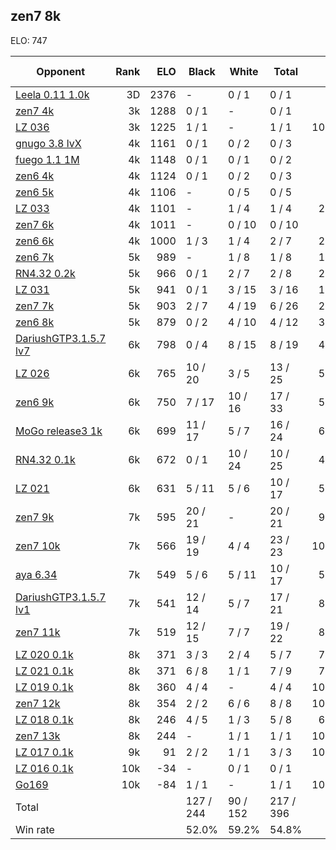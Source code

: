 ## zen7 8k ##

ELO: 747

Opponent | Rank | ELO | Black | White | Total | Win rate
---------|-----:|----:|-------|-------|-------|-------:
[Leela 0.11 1.0k](Leela%200.11%201.0k.md) | 3D | 2376 | - | 0 / 1 | 0 / 1 | 0.0%
[zen7 4k](zen7%204k.md) | 3k | 1288 | 0 / 1 | - | 0 / 1 | 0.0%
[LZ 036](LZ%20036.md) | 3k | 1225 | 1 / 1 | - | 1 / 1 | 100.0%
[gnugo 3.8 lvX](gnugo%203.8%20lvX.md) | 4k | 1161 | 0 / 1 | 0 / 2 | 0 / 3 | 0.0%
[fuego 1.1 1M](fuego%201.1%201M.md) | 4k | 1148 | 0 / 1 | 0 / 1 | 0 / 2 | 0.0%
[zen6 4k](zen6%204k.md) | 4k | 1124 | 0 / 1 | 0 / 2 | 0 / 3 | 0.0%
[zen6 5k](zen6%205k.md) | 4k | 1106 | - | 0 / 5 | 0 / 5 | 0.0%
[LZ 033](LZ%20033.md) | 4k | 1101 | - | 1 / 4 | 1 / 4 | 25.0%
[zen7 6k](zen7%206k.md) | 4k | 1011 | - | 0 / 10 | 0 / 10 | 0.0%
[zen6 6k](zen6%206k.md) | 4k | 1000 | 1 / 3 | 1 / 4 | 2 / 7 | 28.6%
[zen6 7k](zen6%207k.md) | 5k | 989 | - | 1 / 8 | 1 / 8 | 12.5%
[RN4.32 0.2k](RN4.32%200.2k.md) | 5k | 966 | 0 / 1 | 2 / 7 | 2 / 8 | 25.0%
[LZ 031](LZ%20031.md) | 5k | 941 | 0 / 1 | 3 / 15 | 3 / 16 | 18.8%
[zen7 7k](zen7%207k.md) | 5k | 903 | 2 / 7 | 4 / 19 | 6 / 26 | 23.1%
[zen6 8k](zen6%208k.md) | 5k | 879 | 0 / 2 | 4 / 10 | 4 / 12 | 33.3%
[DariushGTP3.1.5.7 lv7](DariushGTP3.1.5.7%20lv7.md) | 6k | 798 | 0 / 4 | 8 / 15 | 8 / 19 | 42.1%
[LZ 026](LZ%20026.md) | 6k | 765 | 10 / 20 | 3 / 5 | 13 / 25 | 52.0%
[zen6 9k](zen6%209k.md) | 6k | 750 | 7 / 17 | 10 / 16 | 17 / 33 | 51.5%
[MoGo release3 1k](MoGo%20release3%201k.md) | 6k | 699 | 11 / 17 | 5 / 7 | 16 / 24 | 66.7%
[RN4.32 0.1k](RN4.32%200.1k.md) | 6k | 672 | 0 / 1 | 10 / 24 | 10 / 25 | 40.0%
[LZ 021](LZ%20021.md) | 6k | 631 | 5 / 11 | 5 / 6 | 10 / 17 | 58.8%
[zen7 9k](zen7%209k.md) | 7k | 595 | 20 / 21 | - | 20 / 21 | 95.2%
[zen7 10k](zen7%2010k.md) | 7k | 566 | 19 / 19 | 4 / 4 | 23 / 23 | 100.0%
[aya 6.34](aya%206.34.md) | 7k | 549 | 5 / 6 | 5 / 11 | 10 / 17 | 58.8%
[DariushGTP3.1.5.7 lv1](DariushGTP3.1.5.7%20lv1.md) | 7k | 541 | 12 / 14 | 5 / 7 | 17 / 21 | 81.0%
[zen7 11k](zen7%2011k.md) | 7k | 519 | 12 / 15 | 7 / 7 | 19 / 22 | 86.4%
[LZ 020 0.1k](LZ%20020%200.1k.md) | 8k | 371 | 3 / 3 | 2 / 4 | 5 / 7 | 71.4%
[LZ 021 0.1k](LZ%20021%200.1k.md) | 8k | 371 | 6 / 8 | 1 / 1 | 7 / 9 | 77.8%
[LZ 019 0.1k](LZ%20019%200.1k.md) | 8k | 360 | 4 / 4 | - | 4 / 4 | 100.0%
[zen7 12k](zen7%2012k.md) | 8k | 354 | 2 / 2 | 6 / 6 | 8 / 8 | 100.0%
[LZ 018 0.1k](LZ%20018%200.1k.md) | 8k | 246 | 4 / 5 | 1 / 3 | 5 / 8 | 62.5%
[zen7 13k](zen7%2013k.md) | 8k | 244 | - | 1 / 1 | 1 / 1 | 100.0%
[LZ 017 0.1k](LZ%20017%200.1k.md) | 9k | 91 | 2 / 2 | 1 / 1 | 3 / 3 | 100.0%
[LZ 016 0.1k](LZ%20016%200.1k.md) | 10k | -34 | - | 0 / 1 | 0 / 1 | 0.0%
[Go169](Go169.md) | 10k | -84 | 1 / 1 | - | 1 / 1 | 100.0%
Total | | | 127 / 244 | 90 / 152 | 217 / 396 | 
Win rate| | | 52.0% | 59.2% | 54.8% | 
